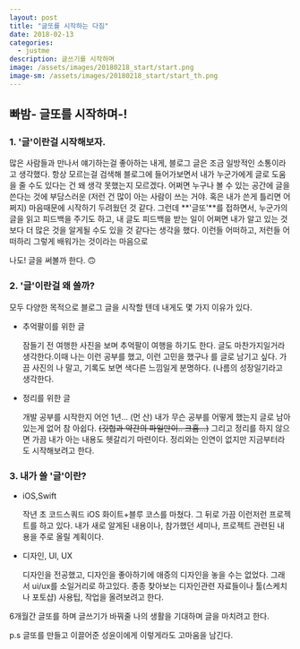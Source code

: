 ```yaml
---
layout: post
title: "글또를 시작하는 다짐"
date: 2018-02-13
categories:
  - justme
description: 글쓰기를 시작하며
image: /assets/images/20180218_start/start.png
image-sm: /assets/images/20180218_start/start_th.png
---
```



## 빠밤- 글또를 시작하며-!




### 1. '글'이란걸 시작해보자.
많은 사람들과 만나서 얘기하는걸 좋아하는 내게, 블로그 글은 조금 일방적인 소통이라고 생각했다. 항상 모르는걸 검색해 블로그에 들어가보면서 내가 누군가에게 글로 도움을 줄 수도 있다는 건 왜 생각 못했는지 모르겠다.
어쩌면 누구나 볼 수 있는 공간에 글을 쓴다는 것에 부담스러운 (저런 건 많이 아는 사람이 쓰는 거야. 혹은 내가 쓴게 틀리면 어쩌지) 마음때문에 시작하기 두려웠던 것 같다. 그런데 **'글또'**를 접하면서, 누군가의 글을 읽고 피드백을 주기도 하고, 내 글도 피드백을 받는 일이 어쩌면 내가 알고 있는 것보다 더 많은 것을 알게될 수도 있을 것 같다는 생각을 했다. 이런들 어떠하고, 저런들 어떠하리 그렇게 배워가는 것이라는 마음으로

나도! 글을 써볼까 한다. 🙃



### 2. '글'이란걸 왜 쓸까?

모두 다양한 목적으로 블로그 글을 시작할 텐데 내게도 몇 가지 이유가 있다.

* 추억팔이를 위한 글
    
    잠들기 전 여행한 사진을 보며 추억팔이 여행을 하기도 한다. 글도 마찬가지일거라 생각한다.이때 나는 이런 공부를 했고, 이런 고민을 했구나 를 글로 남기고 싶다. 가끔 사진의 나 말고, 기록도 보면 색다른 느낌일게 분명하다. (나름의 성장일기라고 생각한다.


* 정리를 위한 글

    개발 공부를 시작한지 어언 1년... (먼 산) 내가 무슨 공부를 어떻게 했는지 글로 남아 있는게 없어 참 아쉽다. ~~(깃헙과 약간의 파일만이.. 크흠...)~~ 그리고 정리를 하지 않으면 가끔 내가 아는 내용도 헷갈리기 마련이다. 정리와는 인연이 없지만 지금부터라도 시작해보려고 한다.




### 3. 내가 쓸 '글'이란?

* iOS,Swift
    
    작년 초 코드스쿼드 iOS 화이트+블루 코스를 마쳤다. 그 뒤로 가끔 이런저런 프로젝트를 하고 있다. 내가 새로 알게된 내용이나, 참가했던 세미나, 프로젝트 관련된 내용을 주로 올릴 계획이다.


* 디자인, UI, UX

    디자인을 전공했고, 디자인을 좋아하기에 애증의 디자인을 놓을 수는 없었다. 그래서 ui/ux를 소일거리로 하고있다. 종종 찾아보는 디자인관련 자료들이나 툴(스케치나 포토샵) 사용팁, 작업을 올려보려고 한다.




6개월간 글또를 하며 글쓰기가 바꿔줄 나의 생활을 기대하며 글을 마치려고 한다.

p.s 글또를 만들고 이끌어준 성윤이에게 이렇게라도 고마움을 남긴다.